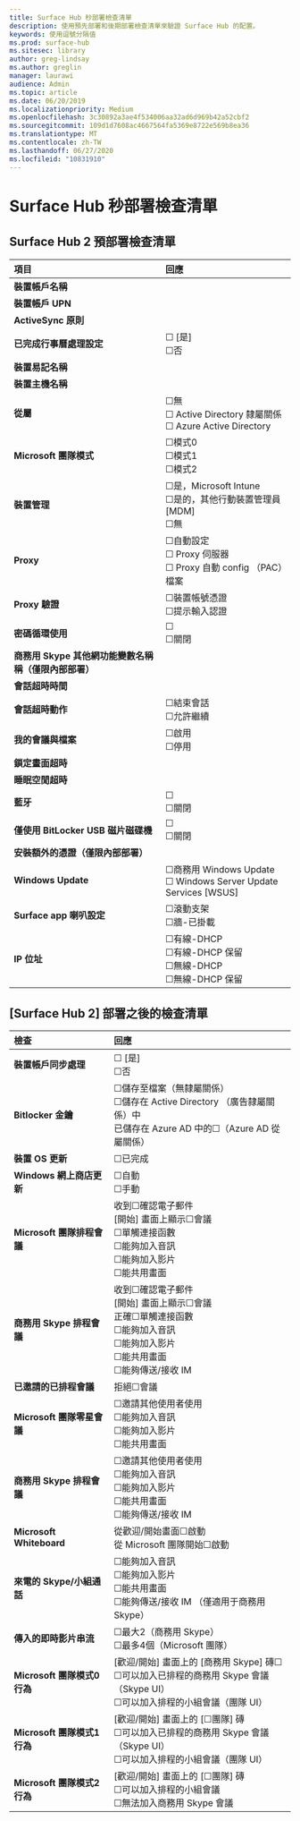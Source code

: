 ```yaml
---
title: Surface Hub 秒部署檢查清單
description: 使用預先部署和後期部署檢查清單來驗證 Surface Hub 的配置。
keywords: 使用逗號分隔值
ms.prod: surface-hub
ms.sitesec: library
author: greg-lindsay
ms.author: greglin
manager: laurawi
audience: Admin
ms.topic: article
ms.date: 06/20/2019
ms.localizationpriority: Medium
ms.openlocfilehash: 3c30892a3ae4f534006aa32ad6d969b42a52cbf2
ms.sourcegitcommit: 109d1d7608ac4667564fa5369e8722e569b8ea36
ms.translationtype: MT
ms.contentlocale: zh-TW
ms.lasthandoff: 06/27/2020
ms.locfileid: "10831910"
---
```

# Surface Hub 秒部署檢查清單

## Surface Hub 2 預部署檢查清單

|**項目**|**回應**|
|:------ |:------ |
|**裝置帳戶名稱**| |
|**裝置帳戶 UPN**| |
|**ActiveSync 原則**| |
|**已完成行事曆處理設定**| ☐ [是] <br>  ☐否 |
|**裝置易記名稱**| |
|**裝置主機名稱**| |
|**從屬**| ☐無 <br> ☐ Active Directory 隸屬關係 <br> ☐ Azure Active Directory |
|**Microsoft 團隊模式**| ☐模式0 <br> ☐模式1 <br> ☐模式2 |
|**裝置管理**| ☐是，Microsoft Intune <br> ☐是的，其他行動裝置管理員 [MDM] <br> ☐無 |  
|**Proxy**| ☐自動設定 <br> ☐ Proxy 伺服器 <br> ☐ Proxy 自動 config （PAC）檔案 |
|**Proxy 驗證**| ☐裝置帳號憑證 <br> ☐提示輸入認證 |
|**密碼循環使用**| ☐ <br> ☐關閉 |
|**商務用 Skype 其他網功能變數名稱稱（僅限內部部署）**| |
|**會話超時時間**| |
|**會話超時動作**| ☐結束會話 <br> ☐允許繼續 |
|**我的會議與檔案**| ☐啟用 <br> ☐停用 |
|**鎖定畫面超時**| |
|**睡眠空閒超時**| |
|**藍牙**| ☐ <br> ☐關閉 |
|**僅使用 BitLocker USB 磁片磁碟機**| ☐ <br> ☐關閉 |
|**安裝額外的憑證（僅限內部部署）**| |
|**Windows Update**| ☐商務用 Windows Update <br> ☐ Windows Server Update Services [WSUS] |
|**Surface app 喇叭設定**| ☐滾動支架 <br> ☐牆-已掛載 |
|**IP 位址**| ☐有線-DHCP <br> ☐有線-DHCP 保留 <br> ☐無線-DHCP <br> ☐無線-DHCP 保留 |

## [Surface Hub 2] 部署之後的檢查清單

|**檢查**|**回應**|
|:------|:---------|
|**裝置帳戶同步處理**| ☐ [是] <br> ☐否 |
|**Bitlocker 金鑰**| ☐儲存至檔案（無隸屬關係） <br> ☐儲存在 Active Directory （廣告隸屬關係）中 <br>已儲存在 Azure AD 中的☐（Azure AD 從屬關係） |
|**裝置 OS 更新**| ☐已完成 |
|**Windows 網上商店更新**| ☐自動 <br> ☐手動 |
|**Microsoft 團隊排程會議**| 收到☐確認電子郵件 <br> [開始] 畫面上顯示☐會議 <br>  ☐單觸連接函數 <br> ☐能夠加入音訊 <br> ☐能夠加入影片 <br> ☐能共用畫面 ||
|**商務用 Skype 排程會議**| 收到☐確認電子郵件 <br> [開始] 畫面上顯示☐會議 <br> 正確☐單觸連接函數 <br> ☐能夠加入音訊 <br> ☐能夠加入影片 <br> ☐能共用畫面 <br> ☐能夠傳送/接收 IM |
|**已邀請的已排程會議**| 拒絕☐會議 |
|**Microsoft 團隊零星會議**| ☐邀請其他使用者使用 <br> ☐能夠加入音訊 <br> ☐能夠加入影片 <br> ☐能共用畫面 |
|**商務用 Skype 排程會議**| ☐邀請其他使用者使用 <br> ☐能夠加入音訊 <br> ☐能夠加入影片 <br> ☐能共用畫面 <br> ☐能夠傳送/接收 IM |
|**Microsoft Whiteboard**| 從歡迎/開始畫面☐啟動 <br> 從 Microsoft 團隊開始☐啟動 | 
|**來電的 Skype/小組通話**| ☐能夠加入音訊<br>☐能夠加入影片 <br> ☐能共用畫面 <br> ☐能夠傳送/接收 IM （僅適用于商務用 Skype） |
|**傳入的即時影片串流**| ☐最大2（商務用 Skype） <br> ☐最多4個（Microsoft 團隊） |
|**Microsoft 團隊模式0行為**| [歡迎/開始] 畫面上的 [商務用 Skype] 磚☐ <br> ☐可以加入已排程的商務用 Skype 會議（Skype UI） <br> ☐可以加入排程的小組會議（團隊 UI） |
|**Microsoft 團隊模式1行為**| [歡迎/開始] 畫面上的 [☐團隊] 磚 <br> ☐可以加入已排程的商務用 Skype 會議（Skype UI） <br> ☐可以加入排程的小組會議（團隊 UI） |
|**Microsoft 團隊模式2行為**| [歡迎/開始] 畫面上的 [☐團隊] 磚 <br> ☐可以加入排程的小組會議 <br> ☐無法加入商務用 Skype 會議 |
